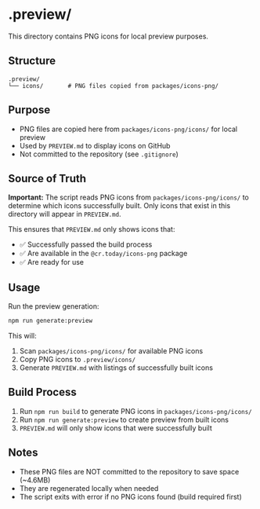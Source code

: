 # .preview/

This directory contains PNG icons for local preview purposes.

## Structure

```
.preview/
└── icons/       # PNG files copied from packages/icons-png/
```

## Purpose

- PNG files are copied here from `packages/icons-png/icons/` for local preview
- Used by `PREVIEW.md` to display icons on GitHub
- Not committed to the repository (see `.gitignore`)

## Source of Truth

**Important:** The script reads PNG icons from `packages/icons-png/icons/` to determine which icons successfully built. Only icons that exist in this directory will appear in `PREVIEW.md`.

This ensures that `PREVIEW.md` only shows icons that:
- ✅ Successfully passed the build process
- ✅ Are available in the `@cr.today/icons-png` package
- ✅ Are ready for use

## Usage

Run the preview generation:
```bash
npm run generate:preview
```

This will:
1. Scan `packages/icons-png/icons/` for available PNG icons
2. Copy PNG icons to `.preview/icons/`
3. Generate `PREVIEW.md` with listings of successfully built icons

## Build Process

1. Run `npm run build` to generate PNG icons in `packages/icons-png/icons/`
2. Run `npm run generate:preview` to create preview from built icons
3. `PREVIEW.md` will only show icons that were successfully built

## Notes

- These PNG files are NOT committed to the repository to save space (~4.6MB)
- They are regenerated locally when needed
- The script exits with error if no PNG icons found (build required first)
